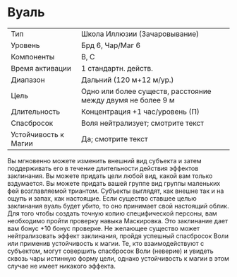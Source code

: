 
# Вуаль

| | |
|---|---|
|Тип|Школа Иллюзии (Зачаровывание)|
|Уровень| Брд 6, Чар/Маг 6|
|Компоненты| В, С|
|Время активации| 1 стандартн. действ.|
|Диапазон| Дальний (120 м+12 м/ур.)|
|Цель| Одно или более существ, расстояние между двумя не более 9 м|
|Длительность| Концентрация +1 час/уровень (П)|
|Спасбросок| Воля нейтрализует; смотрите текст|
|Устойчивость к Магии| Да; смотрите текст|

Вы мгновенно можете изменить внешний вид субъекта и затем поддерживать его в течение длительности действия эффектов заклинания. Вы можете придать цели любой вид, какой вам только вздумается. Вы можете придать вашей группе вид группы маленьких фей возглавляемой триантом. Субъекты выглядят, как внешне так и на ощупь и запах, как настоящие. Если существо ставшее целью заклинания вуаль будет убито, то оно принимает свой настоящий облик. Для того чтобы создать точную копию специфической персоны, вам необходимо пройти проверку навыка Маскировка. Это заклинание дает вам бонус +10 бонус проверке. Не желающее существо может нейтрализовать эффект заклинания, пройдя успешный спасбросок Воли или применив устойчивость к магии. Те, кто взаимодействуют с субъектом, могут совершить спасбросок Воли (неверие) и увидеть сквозь чары истинную форму цели, однако устойчивость к магии в этом случае не имеет никакого эффекта.